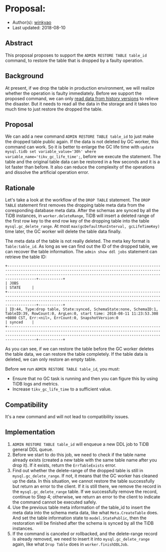
# Proposal: 

- Author(s):    [winkyao](https://github.com/winkyao)
- Last updated:  2018-08-10

## Abstract

This proposal proposes to support the `ADMIN RESTORE TABLE table_id` command, to restore the table that is dropped by a faulty operation.

## Background

At present, if we drop the table in production environment, we will realize whether the operation is faulty immediately. Before we support the proposed command, we can only [read data from history versions](https://pingcap.com/docs/op-guide/history-read/) to relieve the disaster. But it needs to read all the data in the storage and it takes too much time to just restore the dropped the table.

## Proposal

We can add a new command `ADMIN RESTORE TABLE table_id` to just make the dropped table public again. If the data is not deleted by GC worker, this command can work. So it is better to enlarge the GC life time with `update mysql.tidb set variable_value='30h' where variable_name='tikv_gc_life_time';`, before we execute the statement. The table and the original table data can be restored in a few seconds and it is a lot faster than before. It also can reduce the complexity of the operations and dissolve the artificial operation error.

## Rationale

Let's take a look at the workflow of the `DROP TABLE` statement. The `DROP TABLE` statement first removes the dropping table meta data from the coresponding database meta data. After the schemas are synced by all the TiDB instances, in `worker.deleteRange`, TiDB will insert a deleted range of the first row key to the end row key of the dropping table into the table `mysql.gc_delete_range`. At most `max(gcDefaultRunInterval, gcLifeTimeKey)` time later, the GC worker will delete the table data finally. 

The meta data of the table is not really deleted. The meta key format is `Table:table_id`. As long as we can find out the ID of the dropped table, we can recover the table information. The `admin show ddl jobs` statement can retrieve the table ID:

```
+-------------------------------------------------------------------------------------------------------------------------------------------------------------------------------------------------------------------------------+-----------+
| JOBS                                                                                                                                                                                                                          | STATE     |
+-------------------------------------------------------------------------------------------------------------------------------------------------------------------------------------------------------------------------------+-----------+
| ID:44, Type:drop table, State:synced, SchemaState:none, SchemaID:1, TableID:39, RowCount:0, ArgLen:0, start time: 2018-08-11 11:23:53.308 +0800 CST, Err:<nil>, ErrCount:0, SnapshotVersion:0                                 | synced    |
+-------------------------------------------------------------------------------------------------------------------------------------------------------------------------------------------------------------------------------+-----------+
```

As you can see, if we can restore the table before the GC worker deletes the table data, we can restore the table completely. If the table data is deleted, we can only restore an empty table.

Before we run `ADMIN RESTORE TABLE table_id`, you must:
* Ensure that no GC task is running and then you can figure this by using TiDB logs and metrics.
* Increase `tikv_gc_life_time` to a sufficient value.

## Compatibility

It's a new command and will not lead to compatibility issues.

## Implementation

1. `ADMIN RESTORE TABLE table_id` will enqueue a new DDL job to TiDB general DDL queue.
2. Before we start to do this job, we need to check if the table name already exists (created a new table with the same table name after you drop it). If it exists, return the `ErrTableExists` error.
3. Find out whether the delete-range of the dropped table is still in `mysql.gc_delete_range`. If not, it means that the GC worker has cleaned up the data. In this situation, we cannot restore the table successfully but return an error to the client. If it is still there, we remove the record in the `mysql.gc_delete_range` table. If we successfully remove the record, continue to Step 4; otherwise, we return an error to the client to indicate the command cannot be executed safely.
4. Use the previous table meta information of the table_id to insert the meta data into the schema meta data, like what `Meta.CreateTable` does. And set the table information state to `model.StatePublic`, then the restoration will be finished after the schema is synced by all the TiDB instances.
5. If the command is canceled or rollbacked, and the delete-range record is already removed, we need to insert it into `mysql.gc_delete_range` again, like what `Drop Table` does in `worker.finishDDLJob`.
